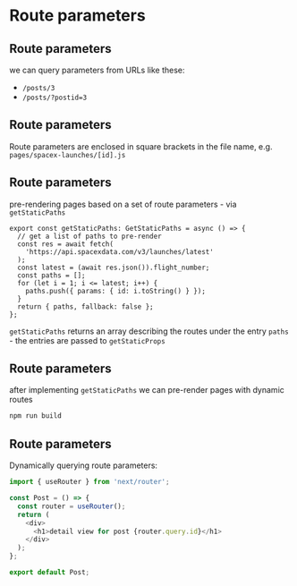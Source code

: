 # Route parameters

## Route parameters

we can query parameters from URLs like these:

- `/posts/3`
- `/posts/?postid=3`

## Route parameters

Route parameters are enclosed in square brackets in the file name, e.g. `pages/spacex-launches/[id].js`

## Route parameters

pre-rendering pages based on a set of route parameters - via `getStaticPaths`

```tsx
export const getStaticPaths: GetStaticPaths = async () => {
  // get a list of paths to pre-render
  const res = await fetch(
    'https://api.spacexdata.com/v3/launches/latest'
  );
  const latest = (await res.json()).flight_number;
  const paths = [];
  for (let i = 1; i <= latest; i++) {
    paths.push({ params: { id: i.toString() } });
  }
  return { paths, fallback: false };
};
```

`getStaticPaths` returns an array describing the routes under the entry `paths` - the entries are passed to `getStaticProps`

## Route parameters

after implementing `getStaticPaths` we can pre-render pages with dynamic routes

```bash
npm run build
```

## Route parameters

Dynamically querying route parameters:

```js
import { useRouter } from 'next/router';

const Post = () => {
  const router = useRouter();
  return (
    <div>
      <h1>detail view for post {router.query.id}</h1>
    </div>
  );
};

export default Post;
```
